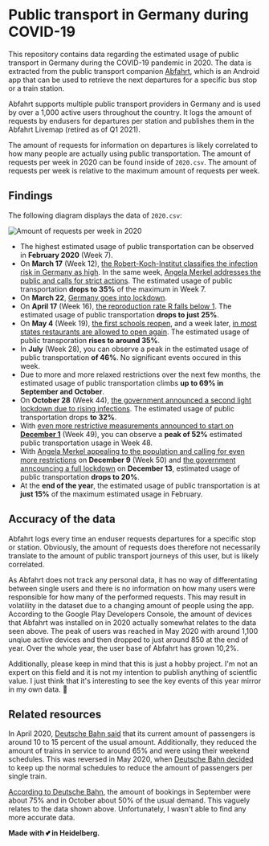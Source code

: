 # Public transport in Germany during COVID-19

This repository contains data regarding the estimated usage of public transport in Germany during the COVID-19 pandemic in 2020. The data is extracted from the public transport companion [Abfahrt](https://play.google.com/store/apps/details?id=de.andary.abfahrt), which is an Android app that can be used to retrieve the next departures for a specific bus stop or a train station.

Abfahrt supports multiple public transport providers in Germany and is used by over a 1,000 active users throughout the country. It logs the amount of requests by endusers for departures per station and publishes them in the Abfahrt Livemap (retired as of Q1 2021).

The amount of requests for information on departures is likely correlated to how many people are actually using public transportation. The amount of requests per week in 2020 can be found inside of `2020.csv`. The amount of requests per week is relative to the maximum amount of requests per week.

## Findings

The following diagram displays the data of `2020.csv`:

![Amount of requests per week in 2020](https://andary.de/io/oepnv-covid19.jpg)

- The highest estimated usage of public transportation can be observed in **February 2020** (Week 7).
- On **March 17** (Week 12), [the Robert-Koch-Institut classifies the infection risk in Germany as high](https://www.tagesschau.de/inland/coronavirus-deutschland-rki-101.html). In the same week, [Angela Merkel addresses the public and calls for strict actions](https://www.tagesschau.de/inland/merkel-rede-109.html). The estimated usage of public transportation **drops to 35%** of the maximum in Week 7.
- On **March 22**, [Germany goes into lockdown](https://www.tagesschau.de/inland/kontaktverbot-coronavirus-101.html).
- On **April 17** (Week 16), [the reproduction rate R falls below 1](https://www.tagesschau.de/inland/wieler-spahn-pressekonferenz-101.html). The estimated usage of public transportation **drops to just 25%**.
- On **May 4** (Week 19), [the first schools reopen](https://www.tagesschau.de/inland/schulen-coronavirus-101.html), and a week later, [in most states restaurants are allowed to open again](https://www.tagesschau.de/inland/corona-lockerung-bundeslaender-101.html). The estimated usage of public transporation **rises to around 35%**.
- In **July** (Week 28), you can observe a peak in the estimated usage of public transportation **of 46%**. No significant events occured in this week.
- Due to more and more relaxed restrictions over the next few months, the estimated usage of public transportation climbs **up to 69% in September and October**.
- On **October 28** (Week 44), [the government announced a second light lockdown due to rising infections](https://www.tagesschau.de/inland/corona-regeln-november-101.html). The estimated usage of public transportation drops **to 32%**.
- With [even more restrictive measurements announced to start on **December 1**](https://www.tagesschau.de/inland/corona-plan-bundeslaender-101.html) (Week 49), you can observe a **peak of 52%** estimated public transportation usage in Week 48.
- With [Angela Merkel appealing to the population and calling for even more restrictions](https://www.tagesschau.de/inland/merkel-corona-generaldebatte-101.html) on **December 9** (Week 50) and [the government anncouncing a full lockdown](https://www.tagesschau.de/inland/corona-massnahmen-145.html) on **December 13**, estimated usage of public transportation **drops to 20%**.
- At the **end of the year**, the estimated usage of public transportation is at **just 15%** of the maximum estimated usage in February.

## Accuracy of the data

Abfahrt logs every time an enduser requests departures for a specific stop or station. Obviously, the amount of requests does therefore not necessarily translate to the amount of public transport journeys of this user, but is likely correlated.

As Abfahrt does not track any personal data, it has no way of differentating between single users and there is no information on how many users were responsible for how many of the performed requests. This may result in volatility in the dataset due to a changing amount of people using the app. According to the Google Play Developers Console, the amount of devices that Abfahrt was installed on in 2020 actually somewhat relates to the data seen above. The peak of users was reached in May 2020 with around 1,100 unqiue active devices and then dropped to just around 850 at the end of year. Over the whole year, the user base of Abfahrt has grown 10,2%.

Additionally, please keep in mind that this is just a hobby project. I'm not an expert on this field and it is not my intention to publish anything of scientfic value. I just think that it's interesting to see the key events of this year mirror in my own data. :pray:

## Related resources

In April 2020, [Deutsche Bahn said](https://www.tagesschau.de/wirtschaft/coronavirus-bahn-101.html) that its current amount of passengers is around 10 to 15 percent of the usual amount. Additionally, they reduced the amount of trains in service to around 65% and were using their weekend schedules. This was reversed in May 2020, when [Deutsche Bahn decided](https://www.tagesschau.de/wirtschaft/bahn-app-auslastung-angebot-101.html) to keep up the normal schedules to reduce the amount of passengers per single train.

[According to Deutsche Bahn](https://www.deutschebahn.com/de/presse/pressestart_zentrales_uebersicht/Fragen-und-Antworten-zum-Bahnverkehr-in-Zeiten-von-Corona-4966788), the amount of bookings in September were about 75% and in October about 50% of the usual demand. This vaguely relates to the data shown above. Unfortunately, I wasn't able to find any more accurate data.

**Made with :two_hearts: in Heidelberg.**
